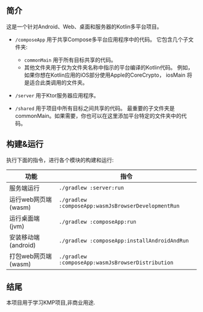 ## 简介
这是一个针对Android、Web、桌面和服务器的Kotlin多平台项目。

* `/composeApp` 用于共享Compose多平台应用程序中的代码。
  它包含几个子文件夹:
  - `commonMain` 用于所有目标共享的代码。
  - 其他文件夹用于仅为文件夹名称中指示的平台编译的Kotlin代码。
    例如，如果你想在Kotlin应用的iOS部分使用Apple的CoreCrypto，
    iosMain 将是适合此类调用的文件夹。

* `/server` 用于Ktor服务器应用程序。

* `/shared` 用于项目中所有目标之间共享的代码。 最重要的子文件夹是 commonMain。如果需要，你也可以在这里添加平台特定的文件夹中的代码。

## 构建&运行

执行下面的指令，进行各个模块的构建和运行:

| 功能             | 指令                                                  |
|----------------|-----------------------------------------------------|
| 服务端运行          | `./gradlew :server:run`                             |
| 运行web网页端(wasm) | `./gradlew :composeApp:wasmJsBrowserDevelopmentRun` |
| 运行桌面端(jvm)     | `./gradlew :composeApp:run`                         |
| 安装移动端(android) | `./gradlew :composeApp:installAndroidAndRun`        |  
| 打包web网页端(wasm) | `./gradlew :composeApp:wasmJsBrowserDistribution`   | 

## 结尾
本项目用于学习KMP项目,非商业用途.